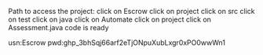 Path to access the project:
click on Escrow
click on project
click on src
click on test
click on java
click on Automate
click on project 
click on Assessment.java
code is ready


usn:Escrow
pwd: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
